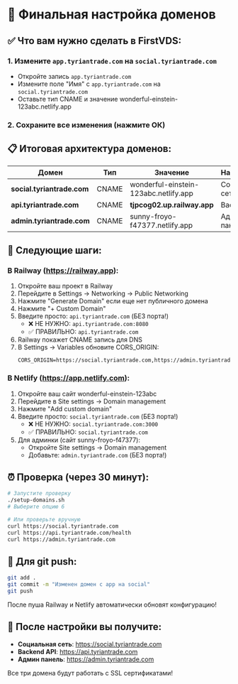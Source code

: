 # 🚀 Финальная настройка доменов

## ✅ Что вам нужно сделать в FirstVDS:

### 1. Измените `app.tyriantrade.com` на `social.tyriantrade.com`
- Откройте запись `app.tyriantrade.com`
- Измените поле "Имя" с `app.tyriantrade.com` на `social.tyriantrade.com`
- Оставьте тип CNAME и значение wonderful-einstein-123abc.netlify.app

### 2. Сохраните все изменения (нажмите ОК)

## 📋 Итоговая архитектура доменов:

| Домен | Тип | Значение | Назначение |
|-------|-----|----------|------------|
| **social.tyriantrade.com** | CNAME | wonderful-einstein-123abc.netlify.app | Социальная сеть |
| **api.tyriantrade.com** | CNAME | **tjpcog02.up.railway.app** | Backend API |
| **admin.tyriantrade.com** | CNAME | sunny-froyo-f47377.netlify.app | Админ панель |

## 🔧 Следующие шаги:

### В Railway (https://railway.app):
1. Откройте ваш проект в Railway
2. Перейдите в Settings → Networking → Public Networking
3. Нажмите "Generate Domain" если еще нет публичного домена
4. Нажмите "+ Custom Domain"
5. Введите просто: `api.tyriantrade.com` (БЕЗ порта!)
   - ❌ НЕ НУЖНО: `api.tyriantrade.com:8080`
   - ✅ ПРАВИЛЬНО: `api.tyriantrade.com`
6. Railway покажет CNAME запись для DNS
7. В Settings → Variables обновите CORS_ORIGIN:
   ```
   CORS_ORIGIN=https://social.tyriantrade.com,https://admin.tyriantrade.com
   ```

### В Netlify (https://app.netlify.com):
1. Откройте ваш сайт wonderful-einstein-123abc
2. Перейдите в Site settings → Domain management
3. Нажмите "Add custom domain"
4. Введите просто: `social.tyriantrade.com` (БЕЗ порта!)
   - ❌ НЕ НУЖНО: `social.tyriantrade.com:3000`
   - ✅ ПРАВИЛЬНО: `social.tyriantrade.com`
5. Для админки (сайт sunny-froyo-f47377):
   - Откройте Site settings → Domain management
   - Добавьте: `admin.tyriantrade.com` (БЕЗ порта!)

## ⏰ Проверка (через 30 минут):

```bash
# Запустите проверку
./setup-domains.sh
# Выберите опцию 6

# Или проверьте вручную
curl https://social.tyriantrade.com
curl https://api.tyriantrade.com/health
curl https://admin.tyriantrade.com
```

## 📝 Для git push:

```bash
git add .
git commit -m "Изменен домен с app на social"
git push
```

После пуша Railway и Netlify автоматически обновят конфигурацию!

## 🎉 После настройки вы получите:

- **Социальная сеть**: https://social.tyriantrade.com
- **Backend API**: https://api.tyriantrade.com
- **Админ панель**: https://admin.tyriantrade.com

Все три домена будут работать с SSL сертификатами!
